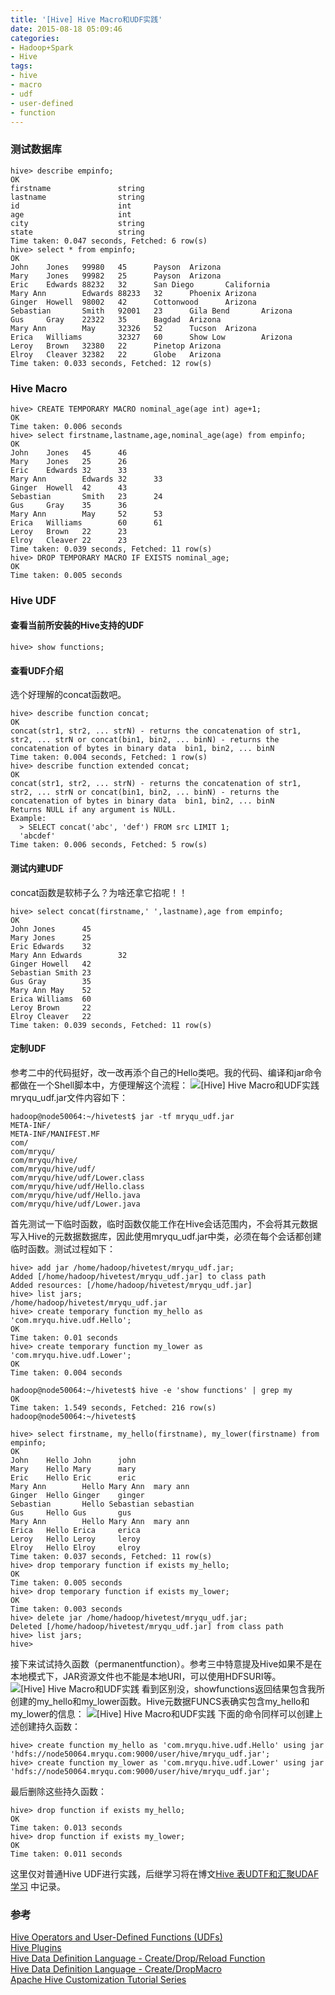 ```yaml
---
title: '[Hive] Hive Macro和UDF实践'
date: 2015-08-18 05:09:46
categories: 
- Hadoop+Spark
- Hive
tags: 
- hive
- macro
- udf
- user-defined
- function
---
```

### 测试数据库
```
hive> describe empinfo;
OK
firstname               string
lastname                string
id                      int
age                     int
city                    string
state                   string
Time taken: 0.047 seconds, Fetched: 6 row(s)
hive> select * from empinfo;
OK
John    Jones   99980   45      Payson  Arizona
Mary    Jones   99982   25      Payson  Arizona
Eric    Edwards 88232   32      San Diego       California
Mary Ann        Edwards 88233   32      Phoenix Arizona
Ginger  Howell  98002   42      Cottonwood      Arizona
Sebastian       Smith   92001   23      Gila Bend       Arizona
Gus     Gray    22322   35      Bagdad  Arizona
Mary Ann        May     32326   52      Tucson  Arizona
Erica   Williams        32327   60      Show Low        Arizona
Leroy   Brown   32380   22      Pinetop Arizona
Elroy   Cleaver 32382   22      Globe   Arizona
Time taken: 0.033 seconds, Fetched: 12 row(s)
```

### Hive Macro
```
hive> CREATE TEMPORARY MACRO nominal_age(age int) age+1;
OK
Time taken: 0.006 seconds
hive> select firstname,lastname,age,nominal_age(age) from empinfo;
OK
John    Jones   45      46
Mary    Jones   25      26
Eric    Edwards 32      33
Mary Ann        Edwards 32      33
Ginger  Howell  42      43
Sebastian       Smith   23      24
Gus     Gray    35      36
Mary Ann        May     52      53
Erica   Williams        60      61
Leroy   Brown   22      23
Elroy   Cleaver 22      23
Time taken: 0.039 seconds, Fetched: 11 row(s)
hive> DROP TEMPORARY MACRO IF EXISTS nominal_age;
OK
Time taken: 0.005 seconds
```

### Hive UDF

#### 查看当前所安装的Hive支持的UDF
```
hive> show functions;
```

#### 查看UDF介绍

选个好理解的concat函数吧。
```
hive> describe function concat;
OK
concat(str1, str2, ... strN) - returns the concatenation of str1, str2, ... strN or concat(bin1, bin2, ... binN) - returns the concatenation of bytes in binary data  bin1, bin2, ... binN
Time taken: 0.004 seconds, Fetched: 1 row(s)
hive> describe function extended concat;
OK
concat(str1, str2, ... strN) - returns the concatenation of str1, str2, ... strN or concat(bin1, bin2, ... binN) - returns the concatenation of bytes in binary data  bin1, bin2, ... binN
Returns NULL if any argument is NULL.
Example:
  > SELECT concat('abc', 'def') FROM src LIMIT 1;
  'abcdef'
Time taken: 0.006 seconds, Fetched: 5 row(s)
```

#### 测试内建UDF

concat函数是软柿子么？为啥还拿它掐呢！！
```
hive> select concat(firstname,' ',lastname),age from empinfo;
OK
John Jones      45
Mary Jones      25
Eric Edwards    32
Mary Ann Edwards        32
Ginger Howell   42
Sebastian Smith 23
Gus Gray        35
Mary Ann May    52
Erica Williams  60
Leroy Brown     22
Elroy Cleaver   22
Time taken: 0.039 seconds, Fetched: 11 row(s)

```

#### 定制UDF

参考二中的代码挺好，改一改再添个自己的Hello类吧。我的代码、编译和jar命令都做在一个Shell脚本中，方便理解这个流程：
![[Hive] Hive Macro和UDF实践](/images/2015/8/0026uWfMzy78hy3lA3K00.png)
mryqu_udf.jar文件内容如下：
```
hadoop@node50064:~/hivetest$ jar -tf mryqu_udf.jar
META-INF/
META-INF/MANIFEST.MF
com/
com/mryqu/
com/mryqu/hive/
com/mryqu/hive/udf/
com/mryqu/hive/udf/Lower.class
com/mryqu/hive/udf/Hello.class
com/mryqu/hive/udf/Hello.java
com/mryqu/hive/udf/Lower.java
```

首先测试一下临时函数，临时函数仅能工作在Hive会话范围内，不会将其元数据写入Hive的元数据数据库，因此使用mryqu_udf.jar中类，必须在每个会话都创建临时函数。测试过程如下：
```
hive> add jar /home/hadoop/hivetest/mryqu_udf.jar;
Added [/home/hadoop/hivetest/mryqu_udf.jar] to class path
Added resources: [/home/hadoop/hivetest/mryqu_udf.jar]
hive> list jars;
/home/hadoop/hivetest/mryqu_udf.jar
hive> create temporary function my_hello as 'com.mryqu.hive.udf.Hello';
OK
Time taken: 0.01 seconds
hive> create temporary function my_lower as 'com.mryqu.hive.udf.Lower';
OK
Time taken: 0.004 seconds

hadoop@node50064:~/hivetest$ hive -e 'show functions' | grep my
OK
Time taken: 1.549 seconds, Fetched: 216 row(s)
hadoop@node50064:~/hivetest$

hive> select firstname, my_hello(firstname), my_lower(firstname) from empinfo;
OK
John    Hello John      john
Mary    Hello Mary      mary
Eric    Hello Eric      eric
Mary Ann        Hello Mary Ann  mary ann
Ginger  Hello Ginger    ginger
Sebastian       Hello Sebastian sebastian
Gus     Hello Gus       gus
Mary Ann        Hello Mary Ann  mary ann
Erica   Hello Erica     erica
Leroy   Hello Leroy     leroy
Elroy   Hello Elroy     elroy
Time taken: 0.037 seconds, Fetched: 11 row(s)
hive> drop temporary function if exists my_hello;
OK
Time taken: 0.005 seconds
hive> drop temporary function if exists my_lower;
OK
Time taken: 0.003 seconds
hive> delete jar /home/hadoop/hivetest/mryqu_udf.jar;
Deleted [/home/hadoop/hivetest/mryqu_udf.jar] from class path
hive> list jars;
hive>

```

接下来试试持久函数（permanentfunction）。参考三中特意提及Hive如果不是在本地模式下，JAR资源文件也不能是本地URI，可以使用HDFSURI等。
![[Hive] Hive Macro和UDF实践](/images/2015/8/0026uWfMzy78hAEqmg2aa.png)
看到区别没，showfunctions返回结果包含我所创建的my_hello和my_lower函数。Hive元数据FUNCS表确实包含my_hello和my_lower的信息：
![[Hive] Hive Macro和UDF实践](/images/2015/8/0026uWfMzy78hBhI22Gfe.png)
下面的命令同样可以创建上述创建持久函数：
```
hive> create function my_hello as 'com.mryqu.hive.udf.Hello' using jar 'hdfs://node50064.mryqu.com:9000/user/hive/mryqu_udf.jar';
hive> create function my_lower as 'com.mryqu.hive.udf.Lower' using jar 'hdfs://node50064.mryqu.com:9000/user/hive/mryqu_udf.jar';
```

最后删除这些持久函数：
```
hive> drop function if exists my_hello;
OK
Time taken: 0.013 seconds
hive> drop function if exists my_lower;
OK
Time taken: 0.011 seconds
```

这里仅对普通Hive UDF进行实践，后继学习将在博文[Hive 表UDTF和汇聚UDAF学习](/post/hive_hive_表udtf和汇聚udaf学习) 中记录。

### 参考

[Hive Operators and User-Defined Functions (UDFs)](https://cwiki.apache.org/confluence/display/Hive/LanguageManual+UDF)  
[Hive Plugins](https://cwiki.apache.org/confluence/display/Hive/HivePlugins)  
[Hive Data Definition Language - Create/Drop/Reload Function](https://cwiki.apache.org/confluence/display/Hive/LanguageManual+DDL#LanguageManualDDL-CreateFunction)  
[Hive Data Definition Language - Create/DropMacro](https://cwiki.apache.org/confluence/display/Hive/LanguageManual+DDL#LanguageManualDDL-Create/DropMacro)  
[Apache Hive Customization Tutorial Series](http://blog.matthewrathbone.com/2015/07/27/ultimate-guide-to-writing-custom-functions-for-hive.html)  